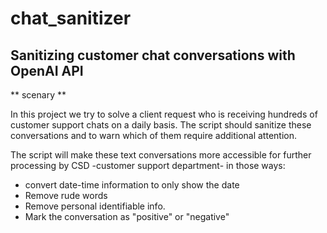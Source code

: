 # chat_sanitizer
## Sanitizing customer chat conversations with OpenAI API

** scenary **

In this project we try to solve a client request who is receiving hundreds of customer support chats on a daily basis. The script should sanitize these conversations and to warn which of them require additional attention.

The script will make these text conversations more accessible for further processing by CSD -customer support department- in those ways:

- convert date-time information to only show the date
- Remove rude words
- Remove personal identifiable info.
- Mark the conversation as "positive" or "negative"



